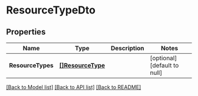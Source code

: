 # ResourceTypeDto

## Properties
Name | Type | Description | Notes
------------ | ------------- | ------------- | -------------
**ResourceTypes** | [**[]ResourceType**](ResourceType.md) |  | [optional] [default to null]

[[Back to Model list]](../README.md#documentation-for-models) [[Back to API list]](../README.md#documentation-for-api-endpoints) [[Back to README]](../README.md)

